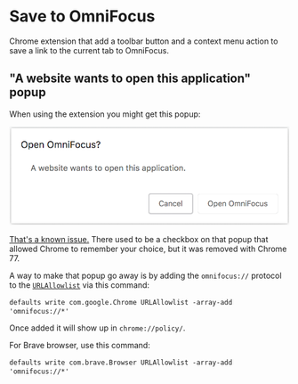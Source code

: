 # Save to OmniFocus

Chrome extension that add a toolbar button and a context menu action to save a link to the current tab to OmniFocus.

## "A website wants to open this application" popup

When using the extension you might get this popup:

![Open OmniFocus Popup](open-omnifocus-popup.png)

[That's a known issue.](https://superuser.com/questions/1492714/chrome-prompting-for-custom-protocol-handlers-every-time-after-update) There used to be a checkbox on that popup that allowed Chrome to remember your choice, but it was removed with Chrome 77.

A way to make that popup go away is by adding the `omnifocus://` protocol to the [`URLAllowlist`](https://chromeenterprise.google/policies/#URLAllowlist) via this command:

```
defaults write com.google.Chrome URLAllowlist -array-add 'omnifocus://*'
```

Once added it will show up in `chrome://policy/`.

For Brave browser, use this command:

```
defaults write com.brave.Browser URLAllowlist -array-add 'omnifocus://*'
```
